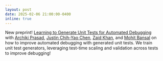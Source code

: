 ```yaml
---
layout: post
date: 2025-02-06 21:00:00-0400
inline: true
---
```


New preprint! [Learning to Generate Unit Tests for Automated Debugging](https://arxiv.org/abs/2502.01619) with [Archiki Prasad](https://archiki.github.io), [Justin Chih-Yao Chen](https://dinobby.github.io), [Zaid Khan](https://zaidkhan.me), and [Mohit Bansal](https://www.cs.unc.edu/~mbansal) on how to improve automated debugging with generated unit tests. We train unit test generators, leveraging test-time scaling and validation across tests to improve debugging! 



